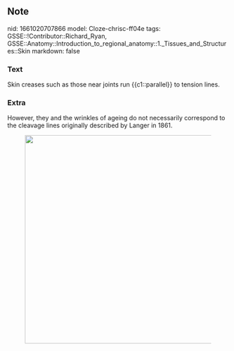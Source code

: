 ## Note
nid: 1661020707866
model: Cloze-chrisc-ff04e
tags: GSSE::!Contributor::Richard_Ryan, GSSE::Anatomy::Introduction_to_regional_anatomy::1._Tissues_and_Structures::Skin
markdown: false

### Text
<div class='toggle'>
  Skin creases such as those near joints run {{c1::parallel}} to
  tension lines.
</div>

### Extra
<p id="f652c65c-fe66-410b-bf7b-0096e233da1c" class="">However, they
and the wrinkles of ageing do not necessarily correspond to the
cleavage lines originally described by Langer in 1861.
<figure id="72b003ef-599a-42c5-a3d2-8cc0ffa7244e" class="image">
  <a href=
  "Skin%2004ce8426d5994a95bd238acd931934bc/Untitled%201.png"><img style="width:474px"
  src="b3984915ef948718b8d9e9a088c813780bda72a1.png"></a>
</figure>
